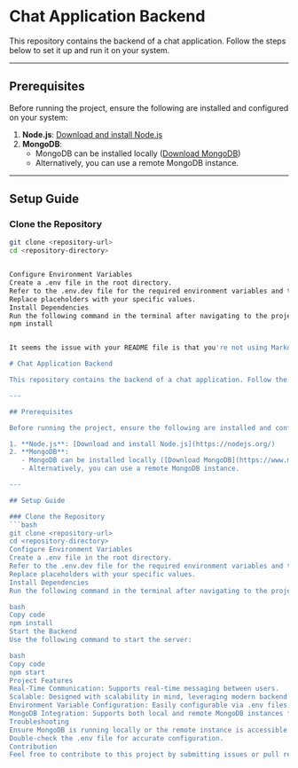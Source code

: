 # Chat Application Backend

This repository contains the backend of a chat application. Follow the steps below to set it up and run it on your system.

---

## Prerequisites

Before running the project, ensure the following are installed and configured on your system:

1. **Node.js**: [Download and install Node.js](https://nodejs.org/)
2. **MongoDB**:  
   - MongoDB can be installed locally ([Download MongoDB](https://www.mongodb.com/try/download/community))  
   - Alternatively, you can use a remote MongoDB instance.

---

## Setup Guide

### Clone the Repository
```bash
git clone <repository-url>
cd <repository-directory>


Configure Environment Variables
Create a .env file in the root directory.
Refer to the .env.dev file for the required environment variables and their formats.
Replace placeholders with your specific values.
Install Dependencies
Run the following command in the terminal after navigating to the project directory:
npm install


It seems the issue with your README file is that you're not using Markdown syntax properly, which is crucial for structuring the content when displayed on platforms like GitHub. Below is a properly formatted version of your README using Markdown:

# Chat Application Backend

This repository contains the backend of a chat application. Follow the steps below to set it up and run it on your system.

---

## Prerequisites

Before running the project, ensure the following are installed and configured on your system:

1. **Node.js**: [Download and install Node.js](https://nodejs.org/)
2. **MongoDB**:  
   - MongoDB can be installed locally ([Download MongoDB](https://www.mongodb.com/try/download/community))  
   - Alternatively, you can use a remote MongoDB instance.

---

## Setup Guide

### Clone the Repository
```bash
git clone <repository-url>
cd <repository-directory>
Configure Environment Variables
Create a .env file in the root directory.
Refer to the .env.dev file for the required environment variables and their formats.
Replace placeholders with your specific values.
Install Dependencies
Run the following command in the terminal after navigating to the project directory:

bash
Copy code
npm install
Start the Backend
Use the following command to start the server:

bash
Copy code
npm start
Project Features
Real-Time Communication: Supports real-time messaging between users.
Scalable: Designed with scalability in mind, leveraging modern backend technologies.
Environment Variable Configuration: Easily configurable via .env files.
MongoDB Integration: Supports both local and remote MongoDB instances for data storage.
Troubleshooting
Ensure MongoDB is running locally or the remote instance is accessible.
Double-check the .env file for accurate configuration.
Contribution
Feel free to contribute to this project by submitting issues or pull requests!

